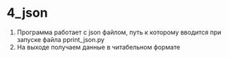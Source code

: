 # 4_json
1. Программа работает с json файлом, путь к которому вводится при запуске файла pprint_json.py
2. На выходе получаем данные в читабельном формате

